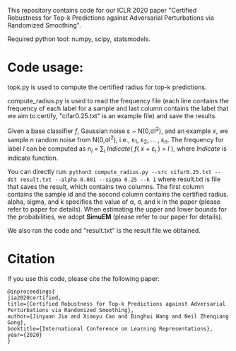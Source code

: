 This repository contains code for our ICLR 2020 paper "Certified Robustness for Top-k Predictions against Adversarial Perturbations via Randomized Smoothing".

Required python tool: numpy, scipy, statsmodels. 

# Code usage: 

topk.py is used to compute the certified radius for top-k predictions. 

compute_radius.py is used to read the frequency file (each line contains the frequency of each label for a sample and last column contains the label that we aim to certify, "cifar0.25.txt" is an example file) and save the results. 

Given a base classifier _f_, Gaussian noise &epsilon; ~ N(0,&sigma;I<sup>2</sup>), and an example _x_, we sample _n_ random noise from N(0,&sigma;I<sup>2</sup>), i.e., &epsilon;<sub>1</sub>, &epsilon;<sub>2</sub>, ... , &epsilon;<sub>_n_</sub>. The frequency for label _l_ can be computed as n<sub>_l_</sub> = &sum;<sub>i</sub> _Indicate_( _f_( _x_ + &epsilon;<sub>i</sub> ) = _l_ ), where _Indicate_ is indicate function. 

You can directly run:
``` python3 compute_radius.py --src cifar0.25.txt --dst result.txt --alpha 0.001 --sigma 0.25 --k 1 ``` 
where result.txt is file that saves the result, which contains two columns. The first column contains the sample id and the second column contains the certified radius. alpha, sigma, and k specifies the value of &alpha;, &sigma;, and k in the paper (please refer to paper for details). When estimating the upper and lower bounds for the probabilities, we adopt <b>SimuEM</b> (please refer to our paper for details).

We also ran the code and "result.txt" is the result file we obtained. 

# Citation 

If you use this code, please cite the following paper: 

```
@inproceedings{
jia2020certified,
title={Certified Robustness for Top-k Predictions against Adversarial Perturbations via Randomized Smoothing},
author={Jinyuan Jia and Xiaoyu Cao and Binghui Wang and Neil Zhenqiang Gong},
booktitle={International Conference on Learning Representations},
year={2020}
}
```
